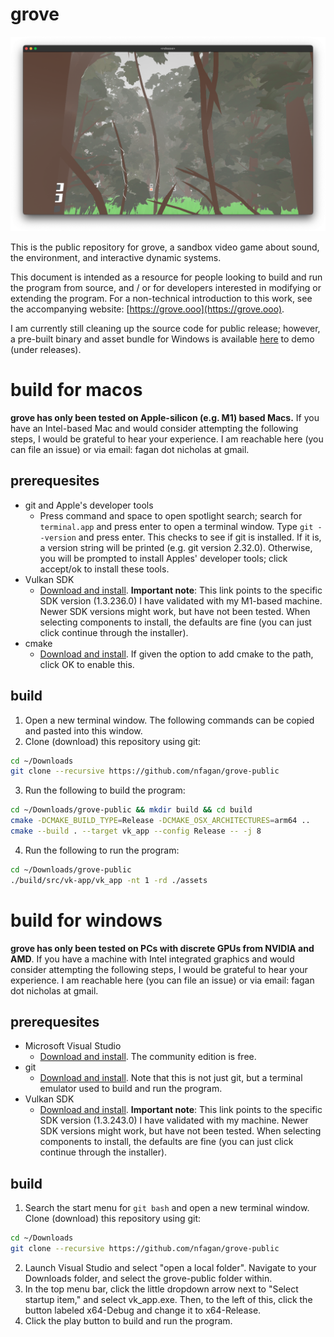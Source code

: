 # grove

![screenshot](/images/screenshot1.png)

This is the public repository for grove, a sandbox video game about sound, the environment, and interactive dynamic systems.

This document is intended as a resource for people looking to build and run the program from source, and / or for developers interested in modifying or extending the program. For a non-technical introduction to this work, see the accompanying website: [https://grove.ooo](https://grove.ooo).

I am currently still cleaning up the source code for public release; however, a pre-built binary and asset bundle for Windows is available [here](https://github.com/nfagan/grove-public/tree/main/releases) to demo (under releases).

# build for macos

**grove has only been tested on Apple-silicon (e.g. M1) based Macs.** If you have an Intel-based Mac and would consider attempting the following steps, I would be grateful to hear your experience. I am reachable here (you can file an issue) or via email: fagan dot nicholas at gmail.

## prerequesites

* git and Apple's developer tools
    * Press command and space to open spotlight search; search for `terminal.app` and press enter to open a terminal window. Type `git --version` and press enter. This checks to see if git is installed. If it is, a version string will be printed (e.g. git version 2.32.0). Otherwise, you will be prompted to install Apples' developer tools; click accept/ok to install these tools.
* Vulkan SDK 
    * [Download and install](https://sdk.lunarg.com/sdk/download/1.3.236.0/mac/vulkansdk-macos-1.3.236.0.dmg). **Important note**: This link points to the specific SDK version (1.3.236.0) I have validated with my M1-based machine. Newer SDK versions might work, but have not been tested. When selecting components to install, the defaults are fine (you can just click continue through the installer).
* cmake
    * [Download and install](https://cmake.org/download/). If given the option to add cmake to the path, click OK to enable this.

## build

1. Open a new terminal window. The following commands can be copied and pasted into this window.
2. Clone (download) this repository using git:
```bash
cd ~/Downloads
git clone --recursive https://github.com/nfagan/grove-public
```
3. Run the following to build the program:
```bash
cd ~/Downloads/grove-public && mkdir build && cd build
cmake -DCMAKE_BUILD_TYPE=Release -DCMAKE_OSX_ARCHITECTURES=arm64 ..
cmake --build . --target vk_app --config Release -- -j 8
```
4. Run the following to run the program:
```bash
cd ~/Downloads/grove-public
./build/src/vk-app/vk_app -nt 1 -rd ./assets
```

# build for windows

**grove has only been tested on PCs with discrete GPUs from NVIDIA and AMD**. If you have a machine with Intel integrated graphics and would consider attempting the following steps, I would be grateful to hear your experience. I am reachable here (you can file an issue) or via email: fagan dot nicholas at gmail.

## prerequesites

* Microsoft Visual Studio
    * [Download and install](https://visualstudio.microsoft.com/). The community edition is free.
* git
    * [Download and install](https://git-scm.com/download/win). Note that this is not just git, but a terminal emulator used to build and run the program.
* Vulkan SDK
    * [Download and install](https://sdk.lunarg.com/sdk/download/1.3.243.0/windows/VulkanRT-1.3.243.0-Installer.exe). **Important note**: This link points to the specific SDK version (1.3.243.0) I have validated with my machine. Newer SDK versions might work, but have not been tested. When selecting components to install, the defaults are fine (you can just click continue through the installer).

## build

1. Search the start menu for `git bash` and open a new terminal window. Clone (download) this repository using git:
```bash
cd ~/Downloads
git clone --recursive https://github.com/nfagan/grove-public
```
2. Launch Visual Studio and select "open a local folder". Navigate to your Downloads folder, and select the grove-public folder within.
3. In the top menu bar, click the little dropdown arrow next to "Select startup item," and select vk_app.exe. Then, to the left of this, click the button labeled x64-Debug and change it to x64-Release.
4. Click the play button to build and run the program.